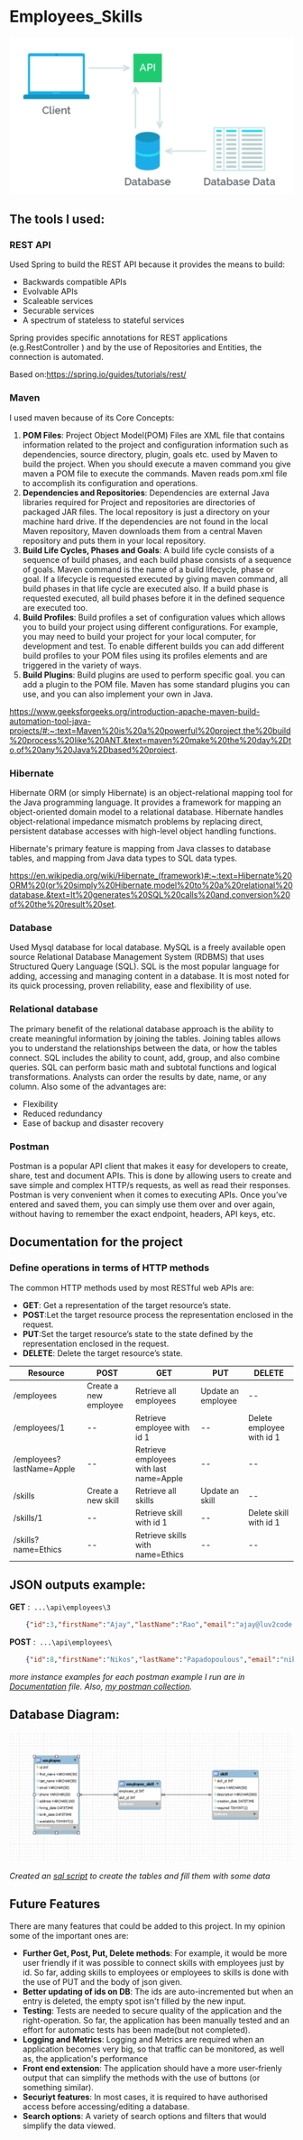 # Employees_Skills

![alt text](https://github.com/Tzomily/Employees_Skills/blob/main/Documentation/diagram.PNG)


## The tools I used:

### REST API
Used Spring to build the REST API because it provides the means to build:
* Backwards compatible APIs
* Evolvable APIs
* Scaleable services
* Securable services
* A spectrum of stateless to stateful services

Spring provides specific annotations for REST applications (e.g.RestController ) and by the use of Repositories and Entities, the connection is automated.

Based on:https://spring.io/guides/tutorials/rest/

### Maven
I used maven because of its Core Concepts:
1. **POM Files**: Project Object Model(POM) Files are XML file that contains information related to the project and configuration information such as dependencies, source directory, plugin, goals etc. used by Maven to build the project. When you should execute a maven command you give maven a POM file to execute the commands. Maven reads pom.xml file to accomplish its configuration and operations.
2. **Dependencies and Repositories**: Dependencies are external Java libraries required for Project and repositories are directories of packaged JAR files. The local repository is just a directory on your machine hard drive. If the dependencies are not found in the local Maven repository, Maven downloads them from a central Maven repository and puts them in your local repository.
3. **Build Life Cycles, Phases and Goals**: A build life cycle consists of a sequence of build phases, and each build phase consists of a sequence of goals. Maven command is the name of a build lifecycle, phase or goal. If a lifecycle is requested executed by giving maven command, all build phases in that life cycle are executed also. If a build phase is requested executed, all build phases before it in the defined sequence are executed too.
4. **Build Profiles**: Build profiles a set of configuration values which allows you to build your project using different configurations. For example, you may need to build your project for your local computer, for development and test. To enable different builds you can add different build profiles to your POM files using its profiles elements and are triggered in the variety of ways.
5. **Build Plugins**: Build plugins are used to perform specific goal. you can add a plugin to the POM file. Maven has some standard plugins you can use, and you can also implement your own in Java.

https://www.geeksforgeeks.org/introduction-apache-maven-build-automation-tool-java-projects/#:~:text=Maven%20is%20a%20powerful%20project,the%20build%20process%20like%20ANT.&text=maven%20make%20the%20day%2Dto,of%20any%20Java%2Dbased%20project.


### Hibernate
Hibernate ORM (or simply Hibernate) is an object-relational mapping tool for the Java programming language. It provides a framework for mapping an object-oriented domain model to a relational database. Hibernate handles object-relational impedance mismatch problems by replacing direct, persistent database accesses with high-level object handling functions.

Hibernate's primary feature is mapping from Java classes to database tables, and mapping from Java data types to SQL data types.

https://en.wikipedia.org/wiki/Hibernate_(framework)#:~:text=Hibernate%20ORM%20(or%20simply%20Hibernate,model%20to%20a%20relational%20database.&text=It%20generates%20SQL%20calls%20and,conversion%20of%20the%20result%20set.

### Database
Used Mysql database for local database.
MySQL is a freely available open source Relational Database Management System (RDBMS) that uses Structured Query Language (SQL). SQL is the most popular language for adding, accessing and managing content in a database. It is most noted for its quick processing, proven reliability, ease and flexibility of use.

### Relational database 
The primary benefit of the relational database approach is the ability to create meaningful information by joining the tables. Joining tables allows you to understand the relationships between the data, or how the tables connect. SQL includes the ability to count, add, group, and also combine queries. SQL can perform basic math and subtotal functions and logical transformations. Analysts can order the results by date, name, or any column.
Also some of the advantages are:
* Flexibility 
* Reduced redundancy 
* Ease of backup and disaster recovery 

### Postman
Postman is a popular API client that makes it easy for developers to create, share, test and document APIs. This is done by allowing users to create and save simple and complex HTTP/s requests, as well as read their responses.
Postman is very convenient when it comes to executing APIs. Once you’ve entered and saved them, you can simply use them over and over again, without having to remember the exact endpoint, headers, API keys, etc.


## Documentation for the project

### Define operations in terms of HTTP methods

 The common HTTP methods used by most RESTful web APIs are:
 * **GET**: Get a representation of the target resource’s state.
 * **POST**:Let the target resource process the representation enclosed in the request.
 * **PUT**:Set the target resource’s state to the state defined by the representation enclosed in the request.
 * **DELETE**: Delete the target resource’s state.

Resource | POST | GET | PUT | DELETE
---------|------|-----|-----|-------
/employees|Create a new employee|Retrieve all employees|Update an employee|--
/employees/1|--|Retrieve employee with id 1| --|Delete employee with id 1
/employees?lastName=Apple|--|Retrieve employees with last name=Apple|--|--
/skills|Create a new skill|Retrieve all skills|Update an skill|--
/skills/1|--|Retrieve skill with id 1| --|Delete skill with id 1
/skills?name=Ethics|--|Retrieve skills with name=Ethics|--|--


## JSON outputs example:

**GET** :` ...\api\employees\3`
```json
    {"id":3,"firstName":"Ajay","lastName":"Rao","email":"ajay@luv2code.com","phone":"(30)6954786523","address":"Eleftheriou Venizelou 5","hiringDate":"2017-02-15 00:00:00.0","birthday":"1942-03-15 00:00:00.0","availability":true,"skills":[{"id":1,"name":"Ethics","description":"moral principles that govern a person's behaviour or the conducting of an activity","creationDate":"2017-01-20 00:00:00.0","required":true},{"id":5,"name":"Problem solving","description":"The process of finding solutions to difficult or complex issues","creationDate":"2017-01-20 00:00:00.0","required":false}]}
```

**POST** :` ...\api\employees\`
```json
    {"id":8,"firstName":"Nikos","lastName":"Papadopoulous","email":"nikos_papadopoulos@gmail.com","phone":"(30)6954754653","address":"Eleftheriou Venizelou 5","hiringDate":"2017-02-15 00:00:00.0","birthday":"1942-03-15 00:00:00.0","availability":true,"skills":[{"id":1,"name":"Ethics","description":"moral principles that govern a person's behaviour or the conducting of an activity","creationDate":"2017-01-20 00:00:00.0","required":true},{"id":5,"name":"Problem solving","description":"The process of finding solutions to difficult or complex issues","creationDate":"2017-01-20 00:00:00.0","required":false}]}
```

*more instance examples for each postman example I run are in [Documentation](https://github.com/Tzomily/Employees_Skills/tree/main/Documentation) file.
Also, [my postman collection](https://www.getpostman.com/collections/52d5a400883022379bf3).*

## Database Diagram:
![alt text](https://github.com/Tzomily/Employees_Skills/blob/main/Documentation/DatabaseDiagram.PNG)

*Created an [sql script](https://github.com/Tzomily/Employees_Skills/tree/main/sql_script) to create the tables and fill them with some data*

## Future Features

There are many features that could be added to this project. In my opinion some of the important ones are:
* **Further Get, Post, Put, Delete methods**: For example, it would be more user friendly if it was possible to connect skills with employees just by id.
So far, adding skills to employees or employees to skills is done with the use of PUT and the body of json given.
* **Better updating of ids on DB**: The ids are auto-incremented but when an entry is deleted, the empty spot isn't filled by the new input.
* **Testing**: Tests are needed to secure quality of the application and the right-operation. So far, the application has been manually tested and an effort for automatic tests has been made(but not completed).
* **Logging and Metrics**: Logging and Metrics are required when an application becomes very big, so that traffic can be monitored, as well as, the application's performance
* **Front end extension**: The application should have a more user-frienly output that can simplify the methods with the use of buttons (or something similar).
* **Securiyt features**: In most cases, it is required to have authorised access before accessing/editing a database.
* **Search options**: A variety of search options and filters that would simplify the data viewed.
